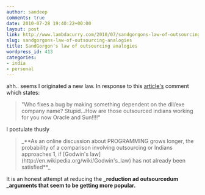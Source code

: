 ```yaml
---
author: sandeep
comments: true
date: 2010-07-28 19:40:22+00:00
layout: post
link: http://www.lambdacurry.com/2010/07/sandgorgons-law-of-outsourcing-analogies/
slug: sandgorgons-law-of-outsourcing-analogies
title: SandGorgon's law of outsourcing analogies
wordpress_id: 413
categories:
- india
- personal
---
```


ahh.. seems I originated a new law. In response to this [article's](http://www.zdnet.com/blog/burnette/oracle-rebrands-java-breaks-eclipse/2012) comment which states:


<blockquote>"Who fixes a bug by making something dependent on the dll/exe company name? Stupid...How are those outsourced indians working for you now Oracle and Sun!!!!"</blockquote>


I postulate thusly


<blockquote>_**As an online discussion about PROGRAMMING grows longer, the probability of a comparison involving outsourcing or Indians approaches 1, if [Godwin's law](http://en.wikipedia.org/wiki/Godwin's_law) has not already been satisfied**_</blockquote>


It is an honest attempt at reducing the **_reduction ad outsourcedum _arguments that seem to be getting more popular.**
